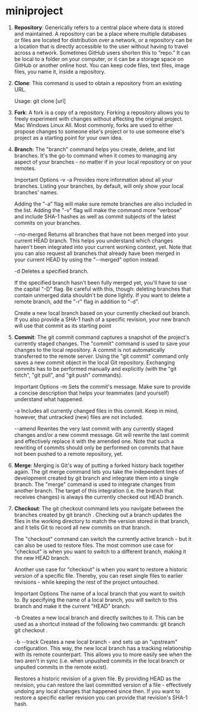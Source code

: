 # miniproject

1. **Repository**:
	Generically refers to a central place where data is stored and maintained. A repository can be a place where multiple databases or files are located for distribution over a network, or a repository can be a location that is directly accessible to the user without having to travel across a network. Sometimes GitHub users shorten this to “repo.” It can be local to a folder on your computer, or it can be a storage space on GitHub or another online host. You can keep code files, text files, image files, you name it, inside a repository.


2. **Clone**:
	This command is used to obtain a repository from an existing URL.

	Usage: git clone [url]

3. **Fork**:
	A fork is a copy of a repository. Forking a repository allows you to freely experiment with changes without affecting the original project. Mac Windows Linux All. Most commonly, forks are used to either propose changes to someone else's project or to use someone else's project as a starting point for your own idea.

4. **Branch**:
	The "branch" command helps you create, delete, and list branches. It's the go-to command when it comes to managing any aspect of your branches - no matter if in your local repository or on your remotes.

	Important Options
	-v -a
	Provides more information about all your branches. Listing your branches, by default, will only show your local branches' names.

	Adding the "-a" flag will make sure remote branches are also included in the list.
	Adding the "-v" flag will make the command more "verbose" and include SHA-1 hashes as well as commit subjects of the latest commits on your branches.

	--no-merged
	Returns all branches that have not been merged into your current HEAD branch. This helps you understand which changes haven't been integrated into your current working context, yet. Note that you can also request all branches that already have been merged in your current HEAD by using the "--merged" option instead.

	-d <branch>
	Deletes a specified branch.

	If the specified branch hasn't been fully merged yet, you'll have to use the capital "-D" flag. Be careful with this, though: deleting branches that contain unmerged data shouldn't be done lightly.
	If you want to delete a remote branch, add the "-r" flag in addition to "-d".

	<new-branch>
	Create a new local branch based on your currently checked out branch. If you also provide a SHA-1 hash of a specific revision, your new branch will use that commit as its starting point

5. **Commit**:
	The git commit command captures a snapshot of the project's currently staged changes.
	The "commit" command is used to save your changes to the local repository.
	A commit is not automatically transferred to the remote server. Using the "git commit" command only saves a new commit object in the local Git repository. Exchanging commits has to be performed manually and explicitly (with the "git fetch", "git pull", and "git push" commands).

	Important Options
	-m <message>
	Sets the commit's message. Make sure to provide a concise description that helps your teammates (and yourself) understand what happened.

	-a
	Includes all currently changed files in this commit. Keep in mind, however, that untracked (new) files are not included.

	--amend
	Rewrites the very last commit with any currently staged changes and/or a new commit message. Git will rewrite the last commit and effectively replace it with the amended one. Note that such a rewriting of commits should only be performed on commits that have not been pushed to a remote repository, yet.

6. **Merge**:
	Merging is Git's way of putting a forked history back together again. The git merge command lets you take the independent lines of development created by git branch and integrate them into a single branch.
	The "merge" command is used to integrate changes from another branch.
	The target of this integration (i.e. the branch that receives changes) is always the currently checked out HEAD branch.

7. **Checkout**:
	The git checkout command lets you navigate between the branches created by git branch . Checking out a branch updates the files in the working directory to match the version stored in that branch, and it tells Git to record all new commits on that branch.
	
	The "checkout" command can switch the currently active branch - but it can also be used to restore files.
	The most common use case for "checkout" is when you want to switch to a different branch, making it the new HEAD branch.

	Another use case for "checkout" is when you want to restore a historic version of a specific file. Thereby, you can reset single files to earlier revisions - while keeping the rest of the project untouched.

	Important Options
	<branch-name>
	The name of a local branch that you want to switch to. By specifying the name of a local branch, you will switch to this branch and make it the current "HEAD" branch.

	-b <new-branch>
	Creates a new local branch and directly switches to it. This can be used as a shortcut instead of the following two commands:
	git branch <new-branch-name>
	git checkout <new-branch-name>.

	-b <new-branch> --track <remote-branch>
	Creates a new local branch - and sets up an "upstream" configuration. This way, the new local branch has a tracking relationship with its remote counterpart. This allows you to more easily see when the two aren't in sync (i.e. when unpushed commits in the local branch or unpulled commits in the remote exist).

	<file-path> <commit-hash>
	Restores a historic revision of a given file. By providing HEAD as the revision, you can restore the last committed version of a file - effectively undoing any local changes that happened since then. If you want to restore a specific earlier revision you can provide that revision's SHA-1 hash.